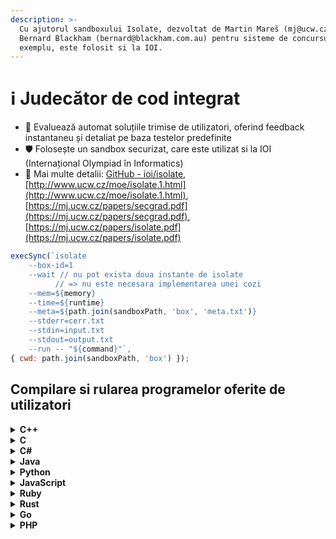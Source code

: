 ```yaml
---
description: >-
  Cu ajutorul sandboxului Isolate, dezvoltat de Martin Mareš (mj@ucw.cz) si
  Bernard Blackham (bernard@blackham.com.au) pentru sisteme de concursuri. De
  exemplu, este folosit si la IOI.
---
```


# ℹ️ Judecător de cod integrat

* 🤖 Evaluează automat soluțiile trimise de utilizatori, oferind feedback instantaneu și detaliat pe baza testelor predefinite
* 🛡️ Folosește un sandbox securizat, care este utilizat si la IOI (Internațional Olympiad în Informatics)
* 🔗 Mai multe detalii: [GitHub - ioi/isolate](https://github.com/ioi/isolate), [http://www.ucw.cz/moe/isolate.1.html](http://www.ucw.cz/moe/isolate.1.html), [https://mj.ucw.cz/papers/secgrad.pdf](https://mj.ucw.cz/papers/secgrad.pdf), [https://mj.ucw.cz/papers/isolate.pdf](https://mj.ucw.cz/papers/isolate.pdf)

```javascript
execSync(`isolate 
    --box-id=1 
    --wait // nu pot exista doua instante de isolate 
          // => nu este necesara implementarea unei cozi
    --mem=${memory} 
    --time=${runtime} 
    --meta=${path.join(sandboxPath, 'box', 'meta.txt')} 
    --stderr=cerr.txt 
    --stdin=input.txt 
    --stdout=output.txt 
    --run -- "${command}"`, 
{ cwd: path.join(sandboxPath, 'box') });
```

## Compilare si rularea programelor oferite de utilizatori

<details>

<summary><strong>C++</strong></summary>

* **Compile:** `g++ -O2 -o main main.cpp -Wall 2> error.txt`
* **Extension:** `cpp`
* **Run:** `./main`
* **File:** `main.cpp`

</details>

<details>

<summary><strong>C</strong></summary>

* **Compile:** `gcc -O2 -o main main.c -Wall 2> error.txt`
* **Extension:** `c`
* **Run:** `./main`
* **File:** `main.c`

</details>

<details>

<summary><strong>C#</strong></summary>

* **Compile:** `dotnet new console -o main && cp main.cs main/Program.cs && cd main && dotnet build -c Release 2> error.txt && cd .. && cp -r main/bin/Release/net8.0/ /var/local/lib/isolate/1/box/program`
* **Extension:** `cs`
* **Run:** `./program/main`
* **File:** `main.cs`

</details>

<details>

<summary><strong>Java</strong></summary>

* **Compile:** `javac Main.java 2> error.txt`
* **Extension:** `java`
* **Run:** `./Main.jar`
* **File:** `Main.java`
* **Requirement:** `touch MANIFEST.MF && echo "Main-Class: Main \nJVM-Args: -Xmx4g -Xms2g" > MANIFEST.MF && jar cfm Main.jar MANIFEST.MF Main.class && chmod +x Main.jar`

</details>

<details>

<summary><strong>Python</strong></summary>

* **Compile:** `python3 -m py_compile main.py 2> error.txt`
* **Extension:** `py`
* **Run:** `./main.py`
* **File:** `main.py`
* **Requirement:** `chmod +x main.py`
* **Shebang:** `#!/usr/bin/env python3`

</details>

<details>

<summary><strong>JavaScript</strong></summary>

* **Compile:** `node main.js > /dev/null 2> error.txt`
* **Extension:** `js`
* **Run:** `./main.js`
* **File:** `main.js`
* **Requirement:** `chmod +x main.js`
* **Shebang:** `#!/usr/bin/env node`

</details>

<details>

<summary><strong>Ruby</strong></summary>

* **Compile:** `ruby -c main.rb 2> error.txt`
* **Extension:** `rb`
* **Run:** `ruby main.rb`
* **File:** `main.rb`

</details>

<details>

<summary><strong>Rust</strong></summary>

* **Compile:** `rustc main.rs 2> error.txt`
* **Extension:** `rs`
* **Run:** `./main`
* **File:** `main.rs`

</details>

<details>

<summary><strong>Go</strong></summary>

* **Compile:** `go build main.go 2> error.txt && go mod init main`
* **Extension:** `go`
* **Run:** `./main`
* **File:** `main.go`

</details>

<details>

<summary><strong>PHP</strong></summary>

* **Compile:** `php -l main.php 2> error.txt`
* **Extension:** `php`
* **Run:** `./main.php`
* **File:** `main.php`
* **Shebang:** `#!/usr/bin/env php`
* **Requirement:** `chmod +x main.php`

</details>
